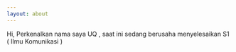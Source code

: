 ```yaml
---
layout: about
---
```


Hi, Perkenalkan nama saya UQ , saat ini sedang berusaha menyelesaikan S1 ( Ilmu Komunikasi )

